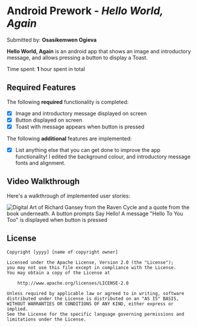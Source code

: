 # Android Prework - *Hello World, Again*

Submitted by: **Osasikemwen Ogieva**

**Hello World, Again** is an android app that shows an image and introductory message, and allows pressing a button to display a Toast. 

Time spent: **1** hour spent in total

## Required Features

The following **required** functionality is completed:

* [X] Image and introductory message displayed on screen
* [X] Button displayed on screen
* [X] Toast with message appears when button is pressed 

The following **additional** features are implemented:

* [X] List anything else that you can get done to improve the app functionality!
  I edited the background colour, and introductory message fonts and alignment.

## Video Walkthrough

Here's a walkthrough of implemented user stories:

<img src='http://i.imgur.com/link/to/your/gif/file.gif' title='Video Walkthrough of Hello World, Again' width='' alt='Digital Art of 
Richard Gansey from the Raven Cycle and a quote from the book underneath. A button prompts Say Hello!
A message "Hello To You Too" is displayed when button is pressed' />

## License

    Copyright [yyyy] [name of copyright owner]

    Licensed under the Apache License, Version 2.0 (the "License");
    you may not use this file except in compliance with the License.
    You may obtain a copy of the License at

        http://www.apache.org/licenses/LICENSE-2.0

    Unless required by applicable law or agreed to in writing, software
    distributed under the License is distributed on an "AS IS" BASIS,
    WITHOUT WARRANTIES OR CONDITIONS OF ANY KIND, either express or implied.
    See the License for the specific language governing permissions and
    limitations under the License.
